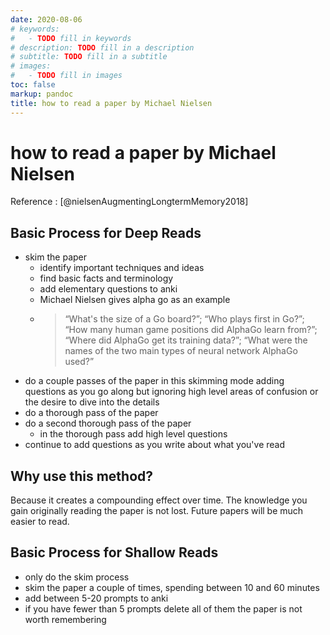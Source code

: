 ```yaml
---
date: 2020-08-06
# keywords:
#   - TODO fill in keywords
# description: TODO fill in a description
# subtitle: TODO fill in a subtitle
# images:
#   - TODO fill in images
toc: false
markup: pandoc
title: how to read a paper by Michael Nielsen
---
```


# how to read a paper by Michael Nielsen

Reference
: [@nielsenAugmentingLongtermMemory2018]

## Basic Process for Deep Reads

- skim the paper
  - identify important techniques and ideas
  - find basic facts and terminology
  - add elementary questions to anki
  - Michael Nielsen gives alpha go as an example
  - > “What's the size of a Go board?”; “Who plays first in Go?”; “How many human game positions did AlphaGo learn from?”; “Where did AlphaGo get its training data?”; “What were the names of the two main types of neural network AlphaGo used?”
- do a couple passes of the paper in this skimming mode adding questions as you go along but ignoring high level areas of confusion or the desire to dive into the details
- do a thorough pass of the paper
- do a second thorough pass of the paper
  - in the thorough pass add high level questions
- continue to add questions as you write about what you've read

## Why use this method?

Because it creates a compounding effect over time.
The knowledge you gain originally reading the paper is not lost.
Future papers will be much easier to read.

## Basic Process for Shallow Reads

- only do the skim process
- skim the paper a couple of times, spending between 10 and 60 minutes
- add between 5-20 prompts to anki
- if you have fewer than 5 prompts delete all of them the paper is not worth remembering